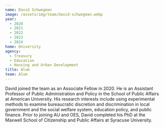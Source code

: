 ```yaml
---
name: David Schwegman
image: /assets/img/team/david-schwegman.webp
year:
  - 2020
  - 2021
  - 2022
  - 2023
  - 2024
home: University
agency:
  - Treasury
  - Education
  - Housing and Urban Development
title: Alum
team: Alum
---
```

David joined the team as an Associate Fellow in 2020. He is an Assistant Professor of Public Administration and Policy in the School of Public Affairs at American University. His research interests include using experimental methods to examine bureaucratic discretion and discrimination in local government and the social welfare system, education policy, and public finance. Prior to joining AU and OES, David completed his PhD at the Maxwell School of Citizenship and Public Affairs at Syracuse University. 
